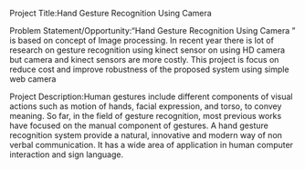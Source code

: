 
Project Title:Hand Gesture Recognition Using Camera

Problem Statement/Opportunity:“Hand Gesture Recognition Using Camera ” is based on concept of Image processing. In recent year there is lot of research on gesture recognition using kinect sensor on using HD camera but camera and kinect sensors are more costly. This project is focus on reduce cost and improve robustness of the proposed system using simple web camera

Project Description:Human gestures include different components of visual actions such as motion of hands, facial expression, and torso, to convey meaning. So far, in the field of gesture recognition, most previous works have focused on the manual component of gestures. A hand gesture recognition system provide a natural, innovative and modern way of non verbal communication. It has a wide area of application in human computer interaction and sign language.
